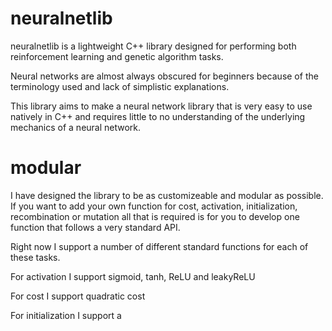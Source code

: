 # neuralnetlib
neuralnetlib is a lightweight C++ library designed for performing both reinforcement learning and genetic algorithm tasks.

Neural networks are almost always obscured for beginners because of the terminology used and lack of simplistic explanations.

This library aims to make a neural network library that is very easy to use natively in C++ and requires little to no understanding of the underlying mechanics of a neural network.

# modular
I have designed the library to be as customizeable and modular as possible. If you want to add your own function for cost, activation, initialization, recombination or mutation all that is required is for you to develop one function that follows a very standard API.

Right now I support a number of different standard functions for each of these tasks.

For activation I support
sigmoid, tanh, ReLU and leakyReLU

For cost I support
quadratic cost

For initialization I support
a
